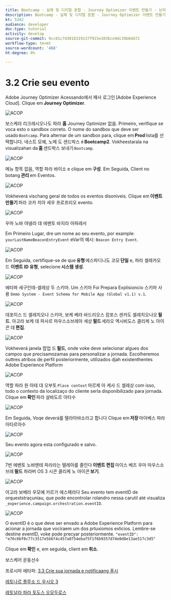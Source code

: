 ```yaml
---
title: Bootcamp - 실제 및 디지털 혼합 - Journey Optimizer 이벤트 만들기 - 브라질
description: Bootcamp - 실제 및 디지털 혼합 - Journey Optimizer 이벤트 만들기 - 브라질
kt: 5342
audience: developer
doc-type: tutorial
activity: develop
source-git-commit: 9cc01c7d3018319137f915e103bce9dc39b0d472
workflow-type: tm+mt
source-wordcount: '468'
ht-degree: 0%

---
```


# 3.2 Crie seu evento

Adobe Journey Optimizer Acessando에서 패사 로그인 [Adobe Experience Cloud]. Clique em **Journey Optimizer**.

![ACOP](./images/acophome.png)

보스케라 리크레시오나도 파라 **홈** Journey Optimizer 없음. Primeiro, verifique se voca esto o sandbox correto. O nome do sandbox que deve ser usado `Bootcamp`. Para alternar de um sandbox para, clique em **Prod** lista를 선택합니다. 네스트 모예, 노메 도 샌드박스 é **Bootcamp2**. Vokheestarala na visualizahan da **홈** 샌드박스 보내기 `Bootcamp`.

![ACOP](./images/acoptriglp.png)

메뉴 항목 없음, 역할 파라 바이소 e clique em **구성**. Em Seguida, Client no botang **관리** em Eventos.

![ACOP](./images/acopmenu.png)

Vokheverá vischang geral de todos os eventos disoniveis. Clique em **이벤트 만들기** 파라 코카 치아 세우 프로프리오 evento.

![ACOP](./images/emptyevent.png)

우마 노바 야넬라 데 에벤토 바지라 아파레서

Em Primeiro Lugar, dre um nome ao seu evento, por example: `yourLastNameBeaconEntryEvent` eVar의 예시: `Beacon Entry Event`.

![ACOP](./images/eventdescription.png)

Em Seguida, certifique-se de que **유형** 에스파디니도 코모 **단일** e, 파라 셀레카오 드 **이벤트 ID 유형**, selecione **시스템 생성**.

![ACOP](./images/eventidtype.png)

에타파 세구인테-셀레상 두 스키마. Um 스키마 Foi Prepara Explisioncio 스키마 사용 `Demo System - Event Schema for Mobile App (Global v1.1) v.1`.

![ACOP](./images/eventschema.png)

데포이스 드 셀레치오나 스키마, 보케 베라 바드리오스 캄포스 센카도 셀레치오나오 **필드**. 아고라 보케 데 파사르 마우스소브레아 세상 **필드** 세라오 엑시비도스 클리케 노 아이콘 데 **편집**.

![ACOP](./images/eventpayload.png)

Vokheverá janela 팝업 드 **필드**, onde voke deve selecionar algues dos campos que precisamozamas para personalizar a jornada. Escolheremos outtres atribos de perfil posteriormente, utilizados djah existenthentes Adobe Experience Platform

![ACOP](./images/eventfields.png)

역할 파라 원 아테 대 오부토 `Place context` 마르케 아 케사 드 셀레상 com isso, todo o contexto da localizaço do cliente serla disponibilizado para jornada. Clique em **확인** 파라 살바도르 아타수

![ACOP](./images/eventpayloadbr.png)

Em Seguida, Voqe deverá를 텔라아바소라고 합니다 Clique em **저장** 마아베스 파라 아타르아수

![ACOP](./images/eventsave.png)

Seu evento agora esta configurado e salvo.

![ACOP](./images/eventdone.png)

7번 에벤토 노바멘테 파라라는 텔레아를 줄인다 **이벤트 편집** 마이스 베즈 우마 마우스소브레 **필드** 파라버 OS 3 시콘 클리케 노 아이콘 **보기**.

![ACOP](./images/viewevent.png)

아고라 보베라 우모예 카르가 에스페라다
Seu evento tem eventID de orqueststraçuniau, que pode encontrolar rolandro nessa carutil até visualiza `_experience.campaign.orchestration.eventID`.

![ACOP](./images/payloadeventID.png)

O eventID é o que deve ser envado a Adobe Experience Platform para acionar a jornada que vociraem um dos prluxiomos exlicios. Lembre-se destine eventID, voke pode precyar posteriormente.
`"eventID": "e76c0bf0c77c3517e5b6f4c457a0754ebaf5f1f6b9357d74e0d8e13ae517c3d5"`

Clique em **확인** e, em seguida, client em **취소**.

보스케어 운동선수

프로시마 에타파: [3.3 Crie sua jornada e notificaang 푸시](./ex3.md)

[레토나르 플루소 드 우시오 3](./uc3.md)

[레토날라 파라 토도스 오모두로스](../../overview.md)
